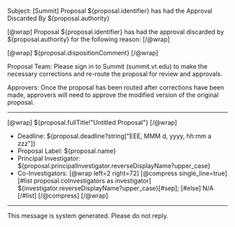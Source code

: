 Subject: [Summit] Proposal ${proposal.identifier} has had the Approval Discarded By ${proposal.authority}

[@wrap]
Proposal ${proposal.identifier} has had the approval discarded by ${proposal.authority} for the following reason:
[/@wrap]

[@wrap]
${proposal.dispositionComment}
[/@wrap]

Proposal Team: Please sign in to Summit (summit.vt.edu) to make the necessary corrections and re-route the proposal for review and approvals.

Approvers: Once the proposal has been routed after corrections have been made, approvers will need to approve the modified version of the original proposal.

------------------------------------------------------------------------
[@wrap]
${proposal.fullTitle!"Untitled Proposal"}
[/@wrap]

* Deadline:
  ${proposal.deadline?string["EEE, MMM d, yyyy, hh:mm a zzz"]}
* Proposal Label:
  ${proposal.name}
* Principal Investigator:
  ${proposal.principalInvestigator.reverseDisplayName?upper_case}
* Co-Investigators:
  [@wrap left=2 right=72]
  [@compress single_line=true]
  [#list proposal.coInvestigators as investigator]
  ${investigator.reverseDisplayName?upper_case}[#sep];
  [#else] N/A
  [/#list]
  [/@compress]
  [/@wrap]

------------------------------------------------------------------------
This message is system generated.
Please do not reply.
